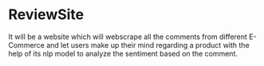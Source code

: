 # ReviewSite
It will be a website which will webscrape all the comments from different E-Commerce and let users make up their mind regarding a product with the help of its nlp model to analyze the sentiment based on the comment.
